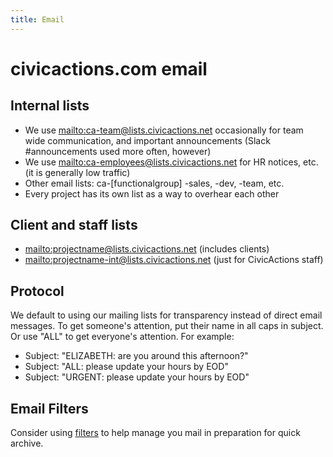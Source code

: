 ```yaml
---
title: Email
---
```


# civicactions.com email

## Internal lists

- We use <mailto:ca-team@lists.civicactions.net> occasionally for team wide communication, and important announcements (Slack #announcements used more often, however)
- We use <mailto:ca-employees@lists.civicactions.net> for HR notices, etc. (it is generally low traffic)
- Other email lists: ca-\[functionalgroup] -sales, -dev, -team, etc.
- Every project has its own list as a way to overhear each other

## Client and staff lists

- <mailto:projectname@lists.civicactions.net> (includes clients)
- <mailto:projectname-int@lists.civicactions.net> (just for CivicActions staff)

## Protocol

We default to using our mailing lists for transparency instead of direct email messages. To get someone's attention, put their name in all caps in subject. Or use "ALL" to get everyone's attention. For example:

- Subject: "ELIZABETH: are you around this afternoon?"
- Subject: "ALL: please update your hours by EOD"
- Subject: "URGENT: please update your hours by EOD"

## Email Filters

Consider using [filters](https://support.google.com/mail/answer/6579?hl=en) to help manage you mail in preparation for quick archive.
